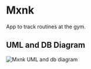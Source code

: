 # Mxnk
App to track routines at the gym.

## UML and DB Diagram
![Mxnk UML and db diagram](https://user-images.githubusercontent.com/92763131/157522070-4c7967a0-2218-490c-8617-48c2507a8d62.jpeg)
